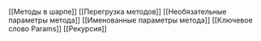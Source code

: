 [[Методы в шарпе]]
[[Перегрузка методов]]
[[Необязательные параметры метода]]
[[Именованные параметры метода]]
[[Ключевое слово Params]]
[[Рекурсия]]